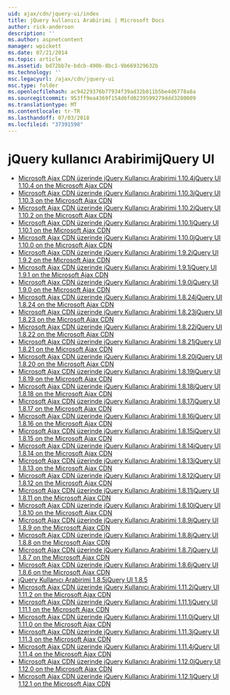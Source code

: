 ```yaml
---
uid: ajax/cdn/jquery-ui/index
title: jQuery kullanıcı Arabirimi | Microsoft Docs
author: rick-anderson
description: ''
ms.author: aspnetcontent
manager: wpickett
ms.date: 07/21/2014
ms.topic: article
ms.assetid: bd72bb7e-bdcb-490b-8bc1-9b669329632b
ms.technology: ''
msc.legacyurl: /ajax/cdn/jquery-ui
msc.type: folder
ms.openlocfilehash: ac94229376b77934f39ad32b811b5be4d6778a8a
ms.sourcegitcommit: 953ff9ea4369f154d6fd0239599279ddd3280009
ms.translationtype: MT
ms.contentlocale: tr-TR
ms.lasthandoff: 07/03/2018
ms.locfileid: "37391598"
---
```

<a name="jquery-ui"></a><span data-ttu-id="224ea-102">jQuery kullanıcı Arabirimi</span><span class="sxs-lookup"><span data-stu-id="224ea-102">jQuery UI</span></span>
====================
- [<span data-ttu-id="224ea-103">Microsoft Ajax CDN üzerinde jQuery Kullanıcı Arabirimi 1.10.4</span><span class="sxs-lookup"><span data-stu-id="224ea-103">jQuery UI 1.10.4 on the Microsoft Ajax CDN</span></span>](cdnjqueryui1104.md)
- [<span data-ttu-id="224ea-104">Microsoft Ajax CDN üzerinde jQuery Kullanıcı Arabirimi 1.10.3</span><span class="sxs-lookup"><span data-stu-id="224ea-104">jQuery UI 1.10.3 on the Microsoft Ajax CDN</span></span>](cdnjqueryui1103.md)
- [<span data-ttu-id="224ea-105">Microsoft Ajax CDN üzerinde jQuery Kullanıcı Arabirimi 1.10.2</span><span class="sxs-lookup"><span data-stu-id="224ea-105">jQuery UI 1.10.2 on the Microsoft Ajax CDN</span></span>](cdnjqueryui1102.md)
- [<span data-ttu-id="224ea-106">Microsoft Ajax CDN üzerinde jQuery Kullanıcı Arabirimi 1.10.1</span><span class="sxs-lookup"><span data-stu-id="224ea-106">jQuery UI 1.10.1 on the Microsoft Ajax CDN</span></span>](cdnjqueryui1101.md)
- [<span data-ttu-id="224ea-107">Microsoft Ajax CDN üzerinde jQuery Kullanıcı Arabirimi 1.10.0</span><span class="sxs-lookup"><span data-stu-id="224ea-107">jQuery UI 1.10.0 on the Microsoft Ajax CDN</span></span>](cdnjqueryui1100.md)
- [<span data-ttu-id="224ea-108">Microsoft Ajax CDN üzerinde jQuery Kullanıcı Arabirimi 1.9.2</span><span class="sxs-lookup"><span data-stu-id="224ea-108">jQuery UI 1.9.2 on the Microsoft Ajax CDN</span></span>](cdnjqueryui192.md)
- [<span data-ttu-id="224ea-109">Microsoft Ajax CDN üzerinde jQuery Kullanıcı Arabirimi 1.9.1</span><span class="sxs-lookup"><span data-stu-id="224ea-109">jQuery UI 1.9.1 on the Microsoft Ajax CDN</span></span>](cdnjqueryui191.md)
- [<span data-ttu-id="224ea-110">Microsoft Ajax CDN üzerinde jQuery Kullanıcı Arabirimi 1.9.0</span><span class="sxs-lookup"><span data-stu-id="224ea-110">jQuery UI 1.9.0 on the Microsoft Ajax CDN</span></span>](cdnjqueryui190.md)
- [<span data-ttu-id="224ea-111">Microsoft Ajax CDN üzerinde jQuery Kullanıcı Arabirimi 1.8.24</span><span class="sxs-lookup"><span data-stu-id="224ea-111">jQuery UI 1.8.24 on the Microsoft Ajax CDN</span></span>](cdnjqueryui1824.md)
- [<span data-ttu-id="224ea-112">Microsoft Ajax CDN üzerinde jQuery Kullanıcı Arabirimi 1.8.23</span><span class="sxs-lookup"><span data-stu-id="224ea-112">jQuery UI 1.8.23 on the Microsoft Ajax CDN</span></span>](cdnjqueryui1823.md)
- [<span data-ttu-id="224ea-113">Microsoft Ajax CDN üzerinde jQuery Kullanıcı Arabirimi 1.8.22</span><span class="sxs-lookup"><span data-stu-id="224ea-113">jQuery UI 1.8.22 on the Microsoft Ajax CDN</span></span>](cdnjqueryui1822.md)
- [<span data-ttu-id="224ea-114">Microsoft Ajax CDN üzerinde jQuery Kullanıcı Arabirimi 1.8.21</span><span class="sxs-lookup"><span data-stu-id="224ea-114">jQuery UI 1.8.21 on the Microsoft Ajax CDN</span></span>](cdnjqueryui1821.md)
- [<span data-ttu-id="224ea-115">Microsoft Ajax CDN üzerinde jQuery Kullanıcı Arabirimi 1.8.20</span><span class="sxs-lookup"><span data-stu-id="224ea-115">jQuery UI 1.8.20 on the Microsoft Ajax CDN</span></span>](cdnjqueryui1820.md)
- [<span data-ttu-id="224ea-116">Microsoft Ajax CDN üzerinde jQuery Kullanıcı Arabirimi 1.8.19</span><span class="sxs-lookup"><span data-stu-id="224ea-116">jQuery UI 1.8.19 on the Microsoft Ajax CDN</span></span>](cdnjqueryui1819.md)
- [<span data-ttu-id="224ea-117">Microsoft Ajax CDN üzerinde jQuery Kullanıcı Arabirimi 1.8.18</span><span class="sxs-lookup"><span data-stu-id="224ea-117">jQuery UI 1.8.18 on the Microsoft Ajax CDN</span></span>](cdnjqueryui1818.md)
- [<span data-ttu-id="224ea-118">Microsoft Ajax CDN üzerinde jQuery Kullanıcı Arabirimi 1.8.17</span><span class="sxs-lookup"><span data-stu-id="224ea-118">jQuery UI 1.8.17 on the Microsoft Ajax CDN</span></span>](cdnjqueryui1817.md)
- [<span data-ttu-id="224ea-119">Microsoft Ajax CDN üzerinde jQuery Kullanıcı Arabirimi 1.8.16</span><span class="sxs-lookup"><span data-stu-id="224ea-119">jQuery UI 1.8.16 on the Microsoft Ajax CDN</span></span>](cdnjqueryui1816.md)
- [<span data-ttu-id="224ea-120">Microsoft Ajax CDN üzerinde jQuery Kullanıcı Arabirimi 1.8.15</span><span class="sxs-lookup"><span data-stu-id="224ea-120">jQuery UI 1.8.15 on the Microsoft Ajax CDN</span></span>](cdnjqueryui1815.md)
- [<span data-ttu-id="224ea-121">Microsoft Ajax CDN üzerinde jQuery Kullanıcı Arabirimi 1.8.14</span><span class="sxs-lookup"><span data-stu-id="224ea-121">jQuery UI 1.8.14 on the Microsoft Ajax CDN</span></span>](cdnjqueryui1814.md)
- [<span data-ttu-id="224ea-122">Microsoft Ajax CDN üzerinde jQuery Kullanıcı Arabirimi 1.8.13</span><span class="sxs-lookup"><span data-stu-id="224ea-122">jQuery UI 1.8.13 on the Microsoft Ajax CDN</span></span>](cdnjqueryui1813.md)
- [<span data-ttu-id="224ea-123">Microsoft Ajax CDN üzerinde jQuery Kullanıcı Arabirimi 1.8.12</span><span class="sxs-lookup"><span data-stu-id="224ea-123">jQuery UI 1.8.12 on the Microsoft Ajax CDN</span></span>](cdnjqueryui1812.md)
- [<span data-ttu-id="224ea-124">Microsoft Ajax CDN üzerinde jQuery Kullanıcı Arabirimi 1.8.11</span><span class="sxs-lookup"><span data-stu-id="224ea-124">jQuery UI 1.8.11 on the Microsoft Ajax CDN</span></span>](cdnjqueryui1811.md)
- [<span data-ttu-id="224ea-125">Microsoft Ajax CDN üzerinde jQuery Kullanıcı Arabirimi 1.8.10</span><span class="sxs-lookup"><span data-stu-id="224ea-125">jQuery UI 1.8.10 on the Microsoft Ajax CDN</span></span>](cdnjqueryui1910.md)
- [<span data-ttu-id="224ea-126">Microsoft Ajax CDN üzerinde jQuery Kullanıcı Arabirimi 1.8.9</span><span class="sxs-lookup"><span data-stu-id="224ea-126">jQuery UI 1.8.9 on the Microsoft Ajax CDN</span></span>](cdnjqueryui189.md)
- [<span data-ttu-id="224ea-127">Microsoft Ajax CDN üzerinde jQuery Kullanıcı Arabirimi 1.8.8</span><span class="sxs-lookup"><span data-stu-id="224ea-127">jQuery UI 1.8.8 on the Microsoft Ajax CDN</span></span>](cdnjqueryui188.md)
- [<span data-ttu-id="224ea-128">Microsoft Ajax CDN üzerinde jQuery Kullanıcı Arabirimi 1.8.7</span><span class="sxs-lookup"><span data-stu-id="224ea-128">jQuery UI 1.8.7 on the Microsoft Ajax CDN</span></span>](cdnjqueryui187.md)
- [<span data-ttu-id="224ea-129">Microsoft Ajax CDN üzerinde jQuery Kullanıcı Arabirimi 1.8.6</span><span class="sxs-lookup"><span data-stu-id="224ea-129">jQuery UI 1.8.6 on the Microsoft Ajax CDN</span></span>](cdnjqueryui186.md)
- [<span data-ttu-id="224ea-130">jQuery Kullanıcı Arabirimi 1.8.5</span><span class="sxs-lookup"><span data-stu-id="224ea-130">jQuery UI 1.8.5</span></span>](cdnjqueryui185.md)
- [<span data-ttu-id="224ea-131">Microsoft Ajax CDN üzerinde jQuery Kullanıcı Arabirimi 1.11.2</span><span class="sxs-lookup"><span data-stu-id="224ea-131">jQuery UI 1.11.2 on the Microsoft Ajax CDN</span></span>](cdnjqueryui1112.md)
- [<span data-ttu-id="224ea-132">Microsoft Ajax CDN üzerinde jQuery Kullanıcı Arabirimi 1.11.1</span><span class="sxs-lookup"><span data-stu-id="224ea-132">jQuery UI 1.11.1 on the Microsoft Ajax CDN</span></span>](cdnjqueryui1111.md)
- [<span data-ttu-id="224ea-133">Microsoft Ajax CDN üzerinde jQuery Kullanıcı Arabirimi 1.11.0</span><span class="sxs-lookup"><span data-stu-id="224ea-133">jQuery UI 1.11.0 on the Microsoft Ajax CDN</span></span>](cdnjqueryui1110.md)
- [<span data-ttu-id="224ea-134">Microsoft Ajax CDN üzerinde jQuery Kullanıcı Arabirimi 1.11.3</span><span class="sxs-lookup"><span data-stu-id="224ea-134">jQuery UI 1.11.3 on the Microsoft Ajax CDN</span></span>](cdnjqueryui1113.md)
- [<span data-ttu-id="224ea-135">Microsoft Ajax CDN üzerinde jQuery Kullanıcı Arabirimi 1.11.4</span><span class="sxs-lookup"><span data-stu-id="224ea-135">jQuery UI 1.11.4 on the Microsoft Ajax CDN</span></span>](cdnjqueryui1114.md)
- [<span data-ttu-id="224ea-136">Microsoft Ajax CDN üzerinde jQuery Kullanıcı Arabirimi 1.12.0</span><span class="sxs-lookup"><span data-stu-id="224ea-136">jQuery UI 1.12.0 on the Microsoft Ajax CDN</span></span>](cdnjqueryui1120.md)
- [<span data-ttu-id="224ea-137">Microsoft Ajax CDN üzerinde jQuery Kullanıcı Arabirimi 1.12.1</span><span class="sxs-lookup"><span data-stu-id="224ea-137">jQuery UI 1.12.1 on the Microsoft Ajax CDN</span></span>](cdnjqueryui1121.md)
